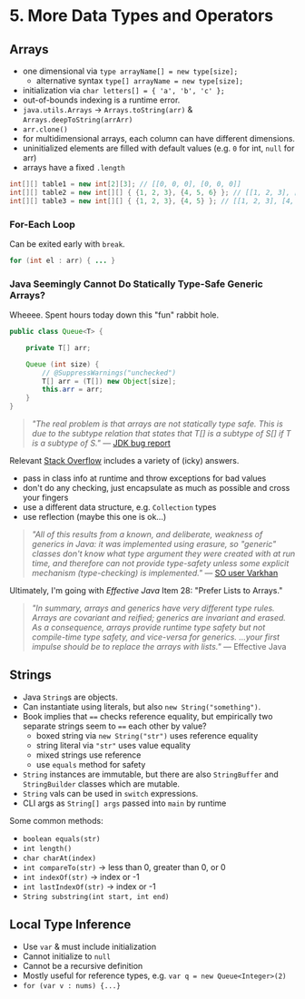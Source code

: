 # 5. More Data Types and Operators

## Arrays

- one dimensional via `type arrayName[] = new type[size];`
  - alternative syntax `type[] arrayName = new type[size];`
- initialization via `char letters[] = { 'a', 'b', 'c' };`
- out-of-bounds indexing is a runtime error.
- `java.utils.Arrays` -> `Arrays.toString(arr)` & `Arrays.deepToString(arrArr)`
- `arr.clone()`
- for multidimensional arrays, each column can have different dimensions.
- uninitialized elements are filled with default values (e.g. `0` for int, `null` for arr)
- arrays have a fixed `.length`

```java
int[][] table1 = new int[2][3]; // [[0, 0, 0], [0, 0, 0]]
int[][] table2 = new int[][] { {1, 2, 3}, {4, 5, 6} }; // [[1, 2, 3], [4, 5, 6]]
int[][] table3 = new int[][] { {1, 2, 3}, {4, 5} }; // [[1, 2, 3], [4, 5]]
```

### For-Each Loop

Can be exited early with `break`.

```java
for (int el : arr) { ... }
```

### Java Seemingly Cannot Do Statically Type-Safe Generic Arrays?

Wheeee. Spent hours today down this "fun" rabbit hole.

```java
public class Queue<T> {

    private T[] arr;

    Queue (int size) {
        // @SuppressWarnings("unchecked")
        T[] arr = (T[]) new Object[size];
        this.arr = arr;
    }
}
```

> _"The real problem is that arrays are not statically type safe. This is due to the subtype relation that states that T[] is a subtype of S[] if T is a subtype of S."_ — [JDK bug report](https://bugs.openjdk.java.net/browse/JDK-5105887?focusedCommentId=12266705&page=com.atlassian.jira.plugin.system.issuetabpanels%3Acomment-tabpanel#comment-12266705)

Relevant [Stack Overflow](https://stackoverflow.com/questions/529085/how-to-create-a-generic-array-in-java) includes a variety of (icky) answers.

- pass in class info at runtime and throw exceptions for bad values
- don't do any checking, just encapsulate as much as possible and cross your fingers
- use a different data structure, e.g. `Collection` types
- use reflection (maybe this one is ok…)

> _"All of this results from a known, and deliberate, weakness of generics in Java: it was implemented using erasure, so "generic" classes don't know what type argument they were created with at run time, and therefore can not provide type-safety unless some explicit mechanism (type-checking) is implemented."_ — [SO user Varkhan](https://stackoverflow.com/a/530289/4876305)

Ultimately, I'm going with _Effective Java_ Item 28: "Prefer Lists to Arrays."

> _"In summary, arrays and generics have very different type rules. Arrays are covariant and reified; generics are invariant and erased. As a consequence, arrays provide runtime type safety but not compile-time type safety, and vice-versa for generics. …your first impulse should be to replace the arrays with lists."_ — Effective Java

## Strings

- Java `String`s are objects.
- Can instantiate using literals, but also `new String("something")`.
- Book implies that `==` checks reference equality, but empirically two separate strings seem to `==` each other by value?
  - boxed string via `new String("str")` uses reference equality
  - string literal via `"str"` uses value equality
  - mixed strings use reference
  - use `equals` method for safety
- `String` instances are immutable, but there are also `StringBuffer` and `StringBuilder` classes which are mutable.
- `String` vals can be used in `switch` expressions.
- CLI args as `String[] args` passed into `main` by runtime

Some common methods:

- `boolean equals(str)`
- `int length()`
- `char charAt(index)`
- `int compareTo(str)` -> less than 0, greater than 0, or 0
- `int indexOf(str)` -> index or -1
- `int lastIndexOf(str)` -> index or -1
- `String substring(int start, int end)`

## Local Type Inference

- Use `var` & must include initialization
- Cannot initialize to `null`
- Cannot be a recursive definition
- Mostly useful for reference types, e.g. `var q = new Queue<Integer>(2)`
- `for (var v : nums) {...}`
